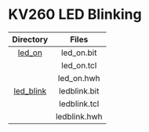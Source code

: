 # KV260 LED Blinking


|   Directory  |    Files      |
|:------------:|:-------------:|
|   [led_on]()    | led_on.bit |
|                 | led_on.tcl |
|                 | led_on.hwh |
|   [led_blink]() | ledblink.bit |
|                 | ledblink.tcl |
|                 | ledblink.hwh |

